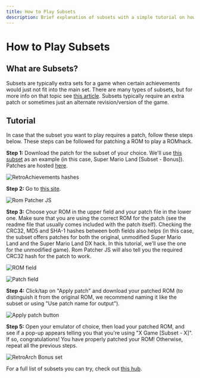 ```yaml
---
title: How to Play Subsets
description: Brief explanation of subsets with a simple tutorial on how to patch a ROM for a subset.
---
```


# How to Play Subsets

## What are Subsets?
Subsets are typically extra sets for a game when certain achievements would just not fit into the main set. There are many types of subsets, but for more info on that topic see [this article](https://docs.retroachievements.org/guidelines/content/subsets.html#types-of-subsets). Subsets typically require an extra patch or sometimes just an alternate revision/version of the game.

## Tutorial
In case that the subset you want to play requires a patch, follow these steps below. These steps can be followed for patching a ROM to play a ROMhack.

**Step 1:** Download the patch for the subset of your choice. We'll use [this subset](https://retroachievements.org/game/7596) as an example (in this case, Super Mario Land [Subset - Bonus]). Patches are hosted [here](https://github.com/RetroAchievements/RAPatches).

![RetroAchievements hashes](https://github.com/user-attachments/assets/7221c0da-54f3-4480-8f2a-3a55c8f74f13)

**Step 2:** Go to [this site](https://www.marcrobledo.com/RomPatcher.js/).

![Rom Patcher JS](https://github.com/user-attachments/assets/af91a240-fd2a-4a00-82b9-6ef9b675b960)

**Step 3:** Choose your ROM in the upper field and your patch file in the lower one. Make sure that you are using the correct ROM for the patch (see the readme file that usually comes included with the patch itself). Checking the CRC32, MD5 and SHA-1 hashes between both fields also helps (in this case, the subset offers patches for both the original, unmodified Super Mario Land and the Super Mario Land DX hack. In this tutorial, we'll use the one for the unmodified game). Rom Patcher JS will also tell you the required CRC32 hash for the patch to work.

![ROM field](https://github.com/user-attachments/assets/bd763c82-bab6-47f6-958c-56aa90113066)

![Patch field](https://github.com/user-attachments/assets/b158a568-b6ac-49f7-9473-6807ad638fe7)

**Step 4:** Click/tap on "Apply patch" and download your patched ROM (to distinguish it from the original ROM, we recommend naming it like the subset or using "Use patch name for output").

![Apply patch button](https://github.com/user-attachments/assets/a19f88a0-9233-4836-9622-2f5adbd05cbc)

**Step 5:** Open your emulator of choice, then load your patched ROM, and see if a pop-up appears telling you that you're using "X Game [Subset - X]". If so, congratulations! You have properly patched your ROM! Otherwise, repeat all the previous steps.

![RetroArch Bonus set](https://github.com/user-attachments/assets/19e5a861-7240-4ed2-b472-ba0bf3143836)

For a full list of subsets you can try, check out [this hub](https://retroachievements.org/game/20156).
